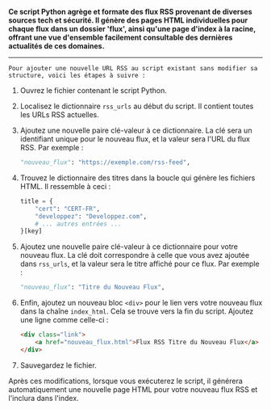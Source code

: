 **Ce script Python agrège et formate des flux RSS provenant de diverses sources tech et sécurité. Il génère des pages HTML individuelles pour chaque flux dans un dossier 'flux', ainsi qu'une page d'index à la racine, offrant une vue d'ensemble facilement consultable des dernières actualités de ces domaines.**

---

`Pour ajouter une nouvelle URL RSS au script existant sans modifier sa structure, voici les étapes à suivre :`

1. Ouvrez le fichier contenant le script Python.

2. Localisez le dictionnaire `rss_urls` au début du script. Il contient toutes les URLs RSS actuelles.

3. Ajoutez une nouvelle paire clé-valeur à ce dictionnaire. La clé sera un identifiant unique pour le nouveau flux, et la valeur sera l'URL du flux RSS. Par exemple :
   ```python
   "nouveau_flux": "https://exemple.com/rss-feed",
   ```

4. Trouvez le dictionnaire des titres dans la boucle qui génère les fichiers HTML. Il ressemble à ceci :
   ```python
   title = {
       "cert": "CERT-FR",
       "developpez": "Developpez.com",
       # ... autres entrées ...
   }[key]
   ```

5. Ajoutez une nouvelle paire clé-valeur à ce dictionnaire pour votre nouveau flux. La clé doit correspondre à celle que vous avez ajoutée dans `rss_urls`, et la valeur sera le titre affiché pour ce flux. Par exemple :
   ```python
   "nouveau_flux": "Titre du Nouveau Flux",
   ```

6. Enfin, ajoutez un nouveau bloc `<div>` pour le lien vers votre nouveau flux dans la chaîne `index_html`. Cela se trouve vers la fin du script. Ajoutez une ligne comme celle-ci :
   ```html
   <div class="link">
       <a href="nouveau_flux.html">Flux RSS Titre du Nouveau Flux</a>
   </div>
   ```

7. Sauvegardez le fichier.

Après ces modifications, lorsque vous exécuterez le script, il générera automatiquement une nouvelle page HTML pour votre nouveau flux RSS et l'inclura dans l'index.
